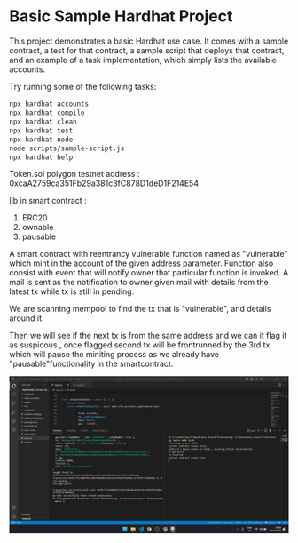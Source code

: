 # Basic Sample Hardhat Project








This project demonstrates a basic Hardhat use case. It comes with a sample contract, a test for that contract, a sample script that deploys that contract, and an example of a task implementation, which simply lists the available accounts.

Try running some of the following tasks:

```shell
npx hardhat accounts
npx hardhat compile
npx hardhat clean
npx hardhat test
npx hardhat node
node scripts/sample-script.js
npx hardhat help
```
Token.sol
polygon testnet address : 0xcaA2759ca351Fb29a381c3fC878D1deD1F214E54

lib in smart contract :
1) ERC20
2) ownable
3) pausable 


A smart contract with reentrancy vulnerable function named as "vulnerable" which mint in the account of the given address parameter.
Function also consist with event that will notify owner that particular function is invoked.
A mail is sent as the notification to owner given mail with details from the latest tx while tx is still in pending.

We are scanning mempool to find the tx that is "vulnerable", and details around it.

Then we will see if the next tx is from the same address and we can it flag it as suspicous , 
once flagged second tx will be frontrunned by the 3rd tx which will pause the miniting process as we already have "pausable"functionality in the smartcontract.

![Screenshot](quil-hash-task-frontrunning-a-tx.png)

